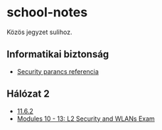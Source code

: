# school-notes

Közös jegyzet sulihoz.

## Informatikai biztonság

- [Security parancs referencia](./biztons%C3%A1g/security_parancs_referencia.md)

## Hálózat 2

- [11.6.2](./hálózat2/11.6.2.md)
- [Modules 10 - 13: L2 Security and WLANs Exam](https://itexamanswers.net/ccna-2-v7-modules-10-13-l2-security-and-wlans-exam-answers.html)
